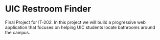 # UIC Restroom Finder
Final Project for IT-202.
In this project we will build a progressive web application that focuses on helping UIC students locate bathrooms around the campus. 
